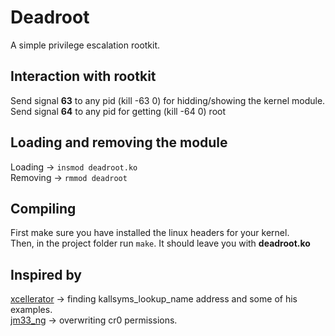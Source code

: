 # Deadroot
A simple privilege escalation rootkit.

## Interaction with rootkit
Send signal **63** to any pid (kill -63 0) for hidding/showing the kernel module.    
Send signal **64** to any pid for getting (kill -64 0) root

## Loading and removing the module
Loading -> ```insmod deadroot.ko```    
Removing -> ```rmmod deadroot```

## Compiling
First make sure you have installed the linux headers for your kernel.    
Then, in the project folder run ```make```. It should leave you with **deadroot.ko**

## Inspired by
[xcellerator](https://github.com/xcellerator) -> finding kallsyms_lookup_name address and some of his examples.    
[jm33_ng](https://jm33.me/) -> overwriting cr0 permissions.    
